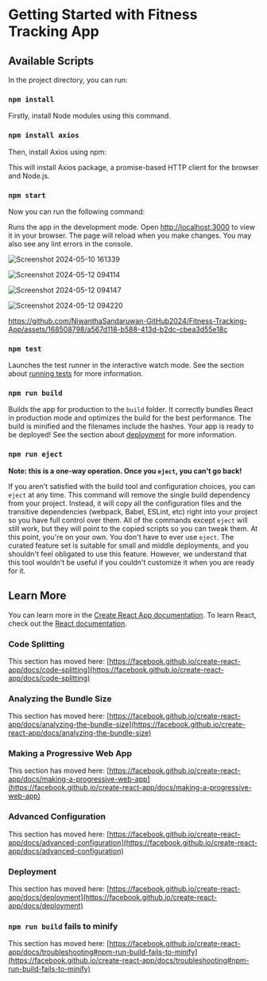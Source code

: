 # Getting Started with Fitness Tracking App

## Available Scripts

In the project directory, you can run:

### `npm install`

Firstly, install Node modules using this command.

### `npm install axios`

Then, install Axios using npm:

This will install Axios package, a promise-based HTTP client for the browser and Node.js.

### `npm start`

Now you can run the following command:

Runs the app in the development mode.
Open [http://localhost:3000](http://localhost:3000) to view it in your browser.
The page will reload when you make changes.
You may also see any lint errors in the console.

![Screenshot 2024-05-10 161339](https://github.com/NiwanthaSandaruwan-GitHub2024/Fitness-Tracking-App/assets/168508798/99638de7-b1aa-41c2-b32f-ca8beed783b6)

![Screenshot 2024-05-12 094114](https://github.com/NiwanthaSandaruwan-GitHub2024/Fitness-Tracking-App/assets/168508798/5ed51115-f1f8-45e3-86a6-e0c90bc31970)

![Screenshot 2024-05-12 094147](https://github.com/NiwanthaSandaruwan-GitHub2024/Fitness-Tracking-App/assets/168508798/b53230f2-69d0-4ae3-83e5-a91c85438de8)

![Screenshot 2024-05-12 094220](https://github.com/NiwanthaSandaruwan-GitHub2024/Fitness-Tracking-App/assets/168508798/bf78f731-3eda-46e9-a8b0-7b4a356f3ab0)


https://github.com/NiwanthaSandaruwan-GitHub2024/Fitness-Tracking-App/assets/168508798/a567d118-b588-413d-b2dc-cbea3d55e18c


### `npm test`

Launches the test runner in the interactive watch mode.
See the section about [running tests](https://facebook.github.io/create-react-app/docs/running-tests) for more information.

### `npm run build`

Builds the app for production to the `build` folder.
It correctly bundles React in production mode and optimizes the build for the best performance.
The build is minified and the filenames include the hashes.
Your app is ready to be deployed!
See the section about [deployment](https://facebook.github.io/create-react-app/docs/deployment) for more information.

### `npm run eject`

**Note: this is a one-way operation. Once you `eject`, you can't go back!**

If you aren't satisfied with the build tool and configuration choices, you can `eject` at any time. This command will remove the single build dependency from your project.
Instead, it will copy all the configuration files and the transitive dependencies (webpack, Babel, ESLint, etc) right into your project so you have full control over them. All of the commands except `eject` will still work, but they will point to the copied scripts so you can tweak them. At this point, you're on your own.
You don't have to ever use `eject`. The curated feature set is suitable for small and middle deployments, and you shouldn't feel obligated to use this feature. However, we understand that this tool wouldn't be useful if you couldn't customize it when you are ready for it.

## Learn More

You can learn more in the [Create React App documentation](https://facebook.github.io/create-react-app/docs/getting-started).
To learn React, check out the [React documentation](https://reactjs.org/).

### Code Splitting

This section has moved here: [https://facebook.github.io/create-react-app/docs/code-splitting](https://facebook.github.io/create-react-app/docs/code-splitting)

### Analyzing the Bundle Size

This section has moved here: [https://facebook.github.io/create-react-app/docs/analyzing-the-bundle-size](https://facebook.github.io/create-react-app/docs/analyzing-the-bundle-size)

### Making a Progressive Web App

This section has moved here: [https://facebook.github.io/create-react-app/docs/making-a-progressive-web-app](https://facebook.github.io/create-react-app/docs/making-a-progressive-web-app)

### Advanced Configuration

This section has moved here: [https://facebook.github.io/create-react-app/docs/advanced-configuration](https://facebook.github.io/create-react-app/docs/advanced-configuration)

### Deployment

This section has moved here: [https://facebook.github.io/create-react-app/docs/deployment](https://facebook.github.io/create-react-app/docs/deployment)

### `npm run build` fails to minify

This section has moved here: [https://facebook.github.io/create-react-app/docs/troubleshooting#npm-run-build-fails-to-minify](https://facebook.github.io/create-react-app/docs/troubleshooting#npm-run-build-fails-to-minify)
